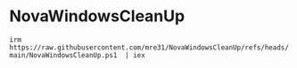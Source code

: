 # NovaWindowsCleanUp

```irm https://raw.githubusercontent.com/mre31/NovaWindowsCleanUp/refs/heads/main/NovaWindowsCleanUp.ps1  | iex```

